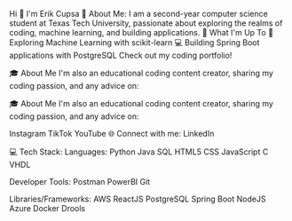 Hi 👋 I'm Erik Cupsa
💫 About Me:
I am a second-year computer science student at Texas Tech University, passionate about exploring the realms of coding, machine learning, and building applications.
🚀 What I'm Up To
  🤖 Exploring Machine Learning with scikit-learn
  💻 Building Spring Boot applications with PostgreSQL
Check out my coding portfolio!

🎓 About Me
I'm also an educational coding content creator, sharing my coding passion, and any advice on:

🎓 About Me
I'm also an educational coding content creator, sharing my coding passion, and any advice on:

Instagram
TikTok
YouTube
🌐 Connect with me:
LinkedIn

💻 Tech Stack:
Languages: Python Java SQL HTML5 CSS JavaScript C VHDL

Developer Tools: Postman PowerBI Git

Libraries/Frameworks: AWS ReactJS PostgreSQL Spring Boot NodeJS Azure Docker Drools












<!---
YigitalpHatipoglu/YigitalpHatipoglu is a ✨ special ✨ repository because its `README.md` (this file) appears on your GitHub profile.
You can click the Preview link to take a look at your changes.
--->
